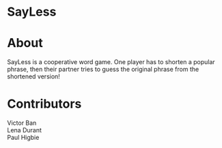 # SayLess

# About
SayLess is a cooperative word game. One player has to shorten a popular phrase, then their partner tries to guess the original phrase from the shortened version!

# Contributors
Victor Ban  
Lena Durant  
Paul Higbie  